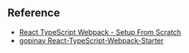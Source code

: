 ## Reference

- [React TypeScript Webpack - Setup From Scratch](https://www.youtube.com/watch?v=Elpu7CIuqjY&list=PLC3y8-rFHvwiWPS2RO3BKotLRfgg_8WEo)
- [gopinav React-TypeScript-Webpack-Starter](https://github.com/gopinav/React-TypeScript-Webpack-Starter)
